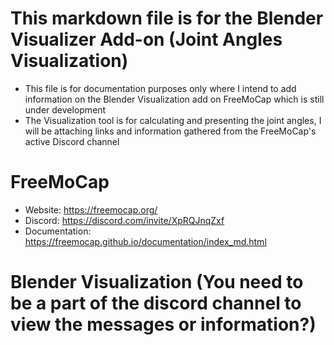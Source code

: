 # This markdown file is for the Blender Visualizer Add-on (Joint Angles Visualization)
- This file is for documentation purposes only where I intend to add information on the Blender Visualization add on FreeMoCap which is still under development 
- The Visualization tool is for calculating and presenting the joint angles, I will be attaching links and information gathered from the FreeMoCap's active Discord channel


# FreeMoCap 
- Website: https://freemocap.org/
- Discord: https://discord.com/invite/XpRQJnqZxf
- Documentation: https://freemocap.github.io/documentation/index_md.html


# Blender Visualization (You need to be a part of the discord channel to view the messages or information?)
